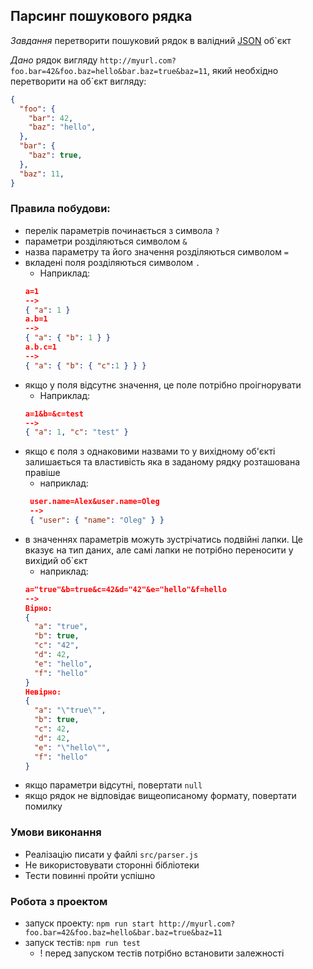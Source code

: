 ## Парсинг пошукового рядка
*Завдання* перетворити пошуковий рядок в валідний [JSON](https://www.json.org/json-en.html) об`єкт

*Дано* рядок вигляду `http://myurl.com?foo.bar=42&foo.baz=hello&bar.baz=true&baz=11`, який необхідно перетворити на об`єкт вигляду:
```json
{
  "foo": {
    "bar": 42,
    "baz": "hello",
  },
  "bar": {
    "baz": true,
  },
  "baz": 11,
}
```

### Правила побудови:
  - перелік параметрів починається з символа `?`
  - параметри розділяються символом `&`
  - назва параметру та його значення розділяються символом `=`
  - вкладені поля розділяються символом `.`
    * Наприклад: 
    ```json
    a=1
    --> 
    { "a": 1 }
    a.b=1
    --> 
    { "a": { "b": 1 } }
    a.b.c=1 
    --> 
    { "a": { "b": { "c":1 } } }
    ```
  - якщо у поля відсутнє значення, це поле потрібно проігнорувати
    * Наприклад:
    ```json
    a=1&b=&c=test 
    --> 
    { "a": 1, "c": "test" }
    ```
  - якщо є поля з однаковими назвами то у вихідному об'єкті залишається та властивість яка в заданому рядку розташована правіше 
    * наприклад:
    ```json
     user.name=Alex&user.name=Oleg
     -->
     { "user": { "name": "Oleg" } }
     ```
  - в значеннях параметрів можуть зустрічатись подвійні лапки. Це вказує на тип даних, але самі лапки не потрібно переносити у вихідий об`єкт
    * наприклад:
    ```json
    a="true"&b=true&c=42&d="42"&e="hello"&f=hello
    -->
    Вірно:
    {
      "a": "true",
      "b": true,
      "c": "42",
      "d": 42,
      "e": "hello",
      "f": "hello"
    }
    Невірно:
    {
      "a": "\"true\"",
      "b": true,
      "c": 42,
      "d": 42,
      "e": "\"hello\"",
      "f": "hello"
    }
    ```
  - якщо параметри відсутні, повертати `null`
  - якщо рядок не відповідає вищеописаному формату, повертати помилку

### Умови виконання
- Реалізацію писати у файлі `src/parser.js`
- Не використовувати сторонні бібліотеки
- Тести повинні пройти успішно

### Робота з проектом
- запуск проекту: `npm run start http://myurl.com?foo.bar=42&foo.baz=hello&bar.baz=true&baz=11`
- запуск тестів: `npm run test`  
  * ! перед запуском тестів потрібно встановити залежності 